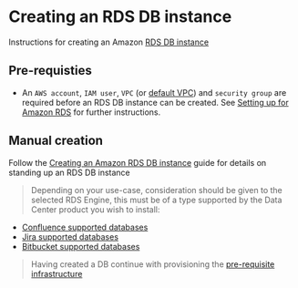 # Creating an RDS DB instance
Instructions for creating an Amazon [RDS DB instance](https://aws.amazon.com/rds/)

## Pre-requisties
* An `AWS account`, `IAM user`, `VPC` (or [default VPC](https://docs.aws.amazon.com/vpc/latest/userguide/default-vpc.html)) and `security group` are required before an RDS DB instance can be created. See [Setting up for Amazon RDS](https://docs.aws.amazon.com/AmazonRDS/latest/UserGuide/CHAP_SettingUp.html) for further instructions.

## Manual creation
Follow the [Creating an Amazon RDS DB instance](https://docs.aws.amazon.com/AmazonRDS/latest/UserGuide/USER_CreateDBInstance.html) guide for details on standing up an RDS DB instance

> Depending on your use-case, consideration should be given to the selected RDS Engine, this must be of a type supported by the Data Center product you wish to install:
* [Confluence supported databases](https://confluence.atlassian.com/doc/supported-platforms-207488198.html#SupportedPlatforms-Databases)
* [Jira supported databases](https://confluence.atlassian.com/adminjiraserver/supported-platforms-938846830.html#Supportedplatforms-Databases)
* [Bitbucket supported databases](https://confluence.atlassian.com/bitbucketserver/supported-platforms-776640981.html#Supportedplatforms-databasesDatabases)

> Having created a DB continue with provisioning the [pre-requisite infrastructure](../../PREREQUISITES.md)